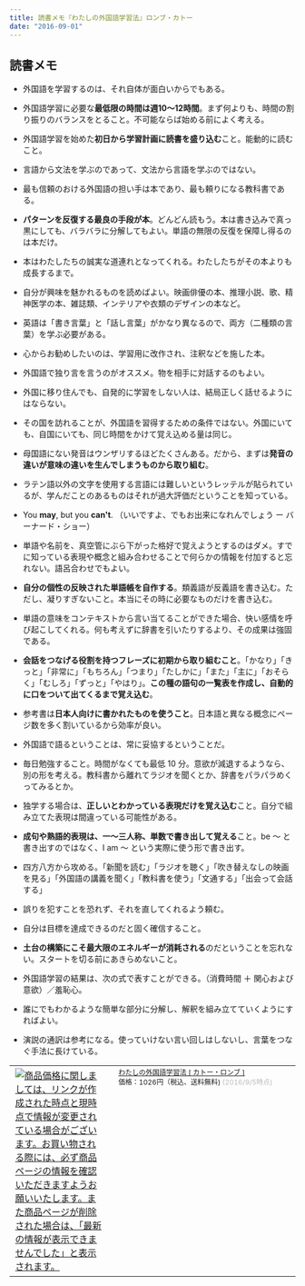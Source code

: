 ```yaml
---
title: 読書メモ『わたしの外国語学習法』ロンブ・カトー
date: "2016-09-01"
---
```


読書メモ
----
* 外国語を学習するのは、それ自体が面白いからでもある。
* 外国語学習に必要な**最低限の時間は週10〜12時間**。まず何よりも、時間の割り振りのバランスをとること。不可能ならば始める前によく考える。
* 外国語学習を始めた**初日から学習計画に読書を盛り込む**こと。能動的に読むこと。
* 言語から文法を学ぶのであって、文法から言語を学ぶのではない。
* 最も信頼のおける外国語の担い手は本であり、最も頼りになる教科書である。
* **パターンを反復する最良の手段が本**。どんどん読もう。本は書き込みで真っ黒にしても、バラバラに分解してもよい。単語の無限の反復を保障し得るのは本だけ。
* 本はわたしたちの誠実な道連れとなってくれる。わたしたちがその本よりも成長するまで。
* 自分が興味を魅かれるものを読めばよい。映画俳優の本、推理小説、歌、精神医学の本、雑誌類、インテリアや衣類のデザインの本など。
* 英語は「書き言葉」と「話し言葉」がかなり異なるので、両方（二種類の言葉）を学ぶ必要がある。
* 心からお勧めしたいのは、学習用に改作され、注釈などを施した本。
* 外国語で独り言を言うのがオススメ。物を相手に対話するのもよい。
* 外国に移り住んでも、自発的に学習をしない人は、結局正しく話せるようにはならない。
* その国を訪れることが、外国語を習得するための条件ではない。外国にいても、自国にいても、同じ時間をかけて覚え込める量は同じ。
* 母国語にない発音はウンザリするほどたくさんある。だから、まずは**発音の違いが意味の違いを生んでしまうものから取り組む**。
* ラテン語以外の文字を使用する言語には難しいというレッテルが貼られているが、学んだことのあるものはそれが過大評価だということを知っている。
* You **may**, but you **can't**. （いいですよ、でもお出来になれんでしょう ー バーナード・ショー）
* 単語や名前を、真空管にぶら下がった格好で覚えようとするのはダメ。すでに知っている表現や概念と組み合わせることで何らかの情報を付加すると忘れない。語呂合わせでもよい。
* **自分の個性の反映された単語帳を自作する**。類義語が反義語を書き込む。ただし、凝りすぎないこと。本当にその時に必要なものだけを書き込む。
* 単語の意味をコンテキストから言い当てることができた場合、快い感情を呼び起こしてくれる。何も考えずに辞書を引いたりするより、その成果は強固である。
* **会話をつなげる役割を持つフレーズに初期から取り組むこと**。「かなり」「きっと」「非常に」「もちろん」「つまり」「たしかに」「また」「主に」「おそらく」「むしろ」「ずっと」「やはり」。**この種の語句の一覧表を作成し、自動的に口をついて出てくるまで覚え込む**。
* 参考書は**日本人向けに書かれたものを使うこと**。日本語と異なる概念にページ数を多く割いているから効率が良い。
* 外国語で語るということは、常に妥協するということだ。

* 毎日勉強すること。時間がなくても最低 10 分。意欲が減退するようなら、別の形を考える。教科書から離れてラジオを聞くとか、辞書をパラパラめくってみるとか。
* 独学する場合は、**正しいとわかっている表現だけを覚え込む**こと。自分で組み立てた表現は間違っている可能性がある。
* **成句や熟語的表現は、一〜三人称、単数で書き出して覚える**こと。be 〜 と書き出すのではなく、I am 〜 という実際に使う形で書き出す。
* 四方八方から攻める。「新聞を読む」「ラジオを聴く」「吹き替えなしの映画を見る」「外国語の講義を聞く」「教科書を使う」「文通する」「出会って会話する」
* 誤りを犯すことを恐れず、それを直してくれるよう頼む。
* 自分は目標を達成できるのだと固く確信すること。
* **土台の構築にこそ最大限のエネルギーが消耗される**のだということを忘れない。スタートを切る前にあきらめないこと。
* 外国語学習の結果は、次の式で表すことができる。（消費時間 ＋ 関心および意欲）／羞恥心。
* 誰にでもわかるような簡単な部分に分解し、解釈を組み立てていくようにすればよい。
* 演説の通訳は参考になる。使っていけない言い回しはしないし、言葉をつなぐ手法に長けている。

<table><tr><td><a href="http://hb.afl.rakuten.co.jp/hgc/144180a1.9ac213ee.144180a2.e4d0f394/?pc=http%3A%2F%2Fitem.rakuten.co.jp%2Fbook%2F1137276&m=http%3A%2F%2Fm.rakuten.co.jp%2Fbook%2Fi%2F10832928%2F&scid=af_item_tbl&link_type=picttext&ut=eyJwYWdlIjoiaXRlbSIsInR5cGUiOiJwaWN0dGV4dCIsInNpemUiOiIzMDB4MzAwIiwibmFtIjoxLCJuYW1wIjoicmlnaHQiLCJjb20iOjAsImNvbXAiOiJkb3duIiwicHJpY2UiOjEsImJvciI6MCwiY29sIjowLCJ0YXIiOjF9" target="_blank" style="word-wrap:break-word;"  ><img src="http://hbb.afl.rakuten.co.jp/hgb/144180a1.9ac213ee.144180a2.e4d0f394/?me_id=1213310&item_id=10832928&m=https%3A%2F%2Fthumbnail.image.rakuten.co.jp%2F%400_mall%2Fbook%2Fcabinet%2F4800%2F48008543.jpg%3F_ex%3D80x80&pc=https%3A%2F%2Fthumbnail.image.rakuten.co.jp%2F%400_mall%2Fbook%2Fcabinet%2F4800%2F48008543.jpg%3F_ex%3D300x300&s=300x300&t=picttext" border="0" style="margin:2px" alt="商品価格に関しましては、リンクが作成された時点と現時点で情報が変更されている場合がございます。お買い物される際には、必ず商品ページの情報を確認いただきますようお願いいたします。また商品ページが削除された場合は、「最新の情報が表示できませんでした」と表示されます。" title="商品価格に関しましては、リンクが作成された時点と現時点で情報が変更されている場合がございます。お買い物される際には、必ず商品ページの情報を確認いただきますようお願いいたします。また商品ページが削除された場合は、「最新の情報が表示できませんでした」と表示されます。"></a></td><td style="vertical-align:top;width:310px;"><p style="font-size:12px;line-height:1.4em;text-align:left;margin:0px;padding:2px 6px;word-wrap:break-word"><a href="http://hb.afl.rakuten.co.jp/hgc/144180a1.9ac213ee.144180a2.e4d0f394/?pc=http%3A%2F%2Fitem.rakuten.co.jp%2Fbook%2F1137276&m=http%3A%2F%2Fm.rakuten.co.jp%2Fbook%2Fi%2F10832928%2F&scid=af_item_tbl&link_type=picttext&ut=eyJwYWdlIjoiaXRlbSIsInR5cGUiOiJwaWN0dGV4dCIsInNpemUiOiIzMDB4MzAwIiwibmFtIjoxLCJuYW1wIjoicmlnaHQiLCJjb20iOjAsImNvbXAiOiJkb3duIiwicHJpY2UiOjEsImJvciI6MCwiY29sIjowLCJ0YXIiOjF9" target="_blank" style="word-wrap:break-word;"  >わたしの外国語学習法 [ カトー・ロンブ ]</a><br><span >価格：1026円（税込、送料無料)</span> <span style="color:#BBB">(2016/9/5時点)</span></p></td><tr></table>

